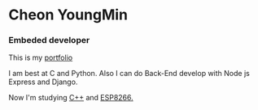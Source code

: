 <h1>Cheon YoungMin</h1>
<h3>Embeded developer</h3>
This is my <a href="https://www.notion.so/Cheon-Youngmin-09bada0c245140efa1138f13c350fcbe">portfolio</a>

I am best at C and Python.
Also I can do Back-End develop with Node js Express and Django.

Now I'm studying <a href="https://www.notion.so/C-c9a6981f1ecc47b499c0a44cdbf07b0e">C++</a> and <a href="https://www.notion.so/ESP8266-7f8c01f549db4d249cbd252e6f487dff">ESP8266.</a>
